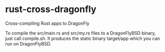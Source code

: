 rust-cross-dragonfly
====================

Cross-compiling Rust apps to DragonFly

To compile the src/main.rs and src/my.rs files to a DragonFlyBSD binary, just
call compile.sh. It produces the static binary target/app which you can run on
DragonFlyBSD. 
